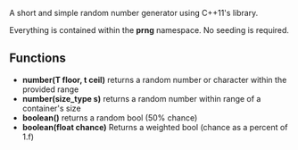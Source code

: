 A short and simple random number generator using C++11's <random> library.
  
Everything is contained within the **prng** namespace. No seeding is required.

## Functions
  - **number(T floor, t ceil)** returns a random number or character within the provided range
  - **number(size_type s)** returns a random number within range of a container's size
  - **boolean()** returns a random bool (50% chance)
  - **boolean(float chance)** Returns a weighted bool (chance as a percent of 1.f)
